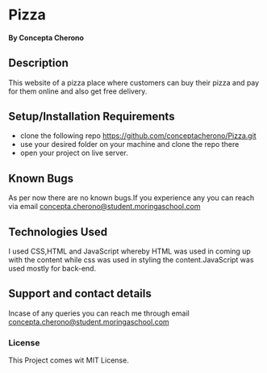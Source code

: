 # Pizza
#### By **Concepta Cherono**
## Description
This website of a pizza place where customers can buy their pizza and pay for them online and also get free delivery.
## Setup/Installation Requirements
* clone the following repo https://github.com/conceptacherono/Pizza.git
* use your desired folder on your machine and clone
the repo there
* open your project on live server.

## Known Bugs
 As per now there are no known bugs.If you experience any you can reach via email concepta.cherono@student.moringaschool.com
## Technologies Used
I used CSS,HTML and JavaScript whereby HTML was used in coming up with the content while css was used in styling the content.JavaScript was used mostly for back-end.
## Support and contact details
Incase of any queries you can reach me through email concepta.cherono@student.moringaschool.com
### License
This Project comes wit MIT License. 

